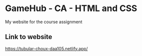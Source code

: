 # GameHub - CA - HTML and CSS
My website for the course assignment

## Link to website
https://tubular-choux-daa105.netlify.app/
